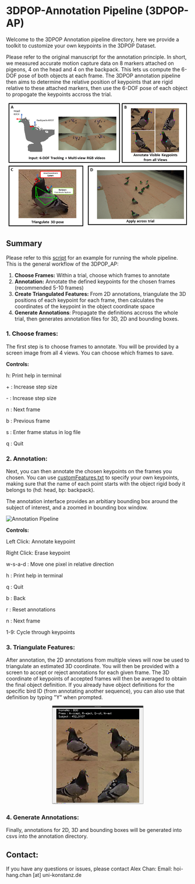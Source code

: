 # 3DPOP-Annotation Pipeline (3DPOP-AP)
Welcome to the 3DPOP Annotation pipeline directory, here we provide a toolkit to customize your own keypoints in the 3DPOP Dataset. 

Please refer to the original manuscript for the annotation principle. In short, we measured accurate motion capture data on 8 markers attached on pigeons, 4 on the head and 4 on the backpack. This lets us compute the 6-DOF pose of both objects at each frame. The 3DPOP annotation pipeline then aims to determine the relative position of keypoints that are rigid relative to these attached markers, then use the 6-DOF pose of each object to propogate the keypoints accross the trial. 

![Annotation Pipeline](../Media/AnnotationPipeline.png)


## Summary
Please refer to this [script](./ApplicationExamples/Run3DPOPAP.py) for an example for running the whole pipeline. This is the general workflow of the 3DPOP_AP:
1. **Choose Frames:** Within a trial, choose which frames to annotate
2. **Annotation:** Annotate the defined keypoints for the chosen frames (recommended 5-10 frames)
3. **Create Triangulated Features:** From 2D annotations, triangulate the 3D positions of each keypoint for each frame, then calculates the coordinates of the keypoint in the object coordinate space
4. **Generate Annotations**: Propagate the definitions accross the whole trial, then generates annotation files for 3D, 2D and bounding boxes.


### 1. Choose frames:
The first step is to choose frames to annotate. You will be provided by a screen image from all 4 views. You can choose which frames to save.

**Controls:**

h: Print help in terminal

\+ : Increase step size 

\- : Increase step size 
 
n : Next frame 
 
b : Previous frame 
 
s : Enter frame status in log file 

q : Quit


### 2. Annotation:
Next, you can then annotate the chosen keypoints on the frames you chosen. You can use [customFeatures.txt](./customFeatures.txt) to specify your own keypoints, making sure that the name of each point starts with the object rigid body it belongs to (hd: head, bp: backpack).

The annotation interface provides an arbitiary bounding box around the subject of interest, and a zoomed in bounding box window.

![Annotation Pipeline](../Media/Annotation.png)

**Controls:**

Left Click: Annotate keypoint

Right Click: Erase keypoint

w-s-a-d : Move one pixel in relative direction

h : Print help in terminal

q : Quit

b : Back

r : Reset annotations

n : Next frame

1-9: Cycle through keypoints


### 3. Triangulate Features:
After annotation, the 2D annotations from multiple views will now be used to triangulate an estimated 3D coordinate. You will then be provided with a screen to accept or reject annotations for each given frame. The 3D coordinate of keypoints of accepted frames will then be averaged to obtain the final object definition. If you already have object definitions for the specific bird ID (from annotating another sequence), you can also use that definition by typing "Y" when prompted.

<center>
<img src="../Media/TriangulateFeat.png" width = 50% height = 50%>
</center>

### 4. Generate Annotations:
Finally, annotations for 2D, 3D and bounding boxes will be generated into csvs into the annotation directory.


## Contact:
If you have any questions or issues, please contact Alex Chan:
Email: hoi-hang.chan [at] uni-konstanz.de
